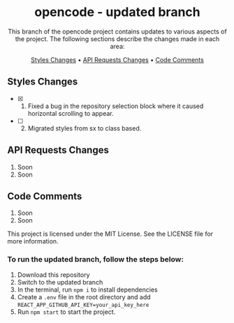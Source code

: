 <h1 align="center">opencode - updated branch</h1>


<p align="center">
  This branch of the opencode project contains updates to various aspects of the project. The following sections describe the changes made in each area:
</p>

<p align="center">
  <a href="#styles-changes">Styles Changes</a> •
  <a href="#API-Requests-Changes">API Requests Changes</a> •
  <a href="#Code-Comments">Code Comments</a>
</p>

## Styles Changes

- [x] 1. Fixed a bug in the repository selection block where it caused horizontal scrolling to appear.
- [ ] 2. Migrated styles from sx to class based.

## API Requests Changes

1. Soon
2. Soon

## Code Comments

1. Soon
2. Soon

This project is licensed under the MIT License. See the LICENSE file for more information.

### To run the updated branch, follow the steps below:
1. Download this repository
2. Switch to the updated branch
3. In the terminal, run `npm i` to install dependencies
4. Create a `.env` file in the root directory and add `REACT_APP_GITHUB_API_KEY=your_api_key_here`
5. Run `npm start` to start the project.
